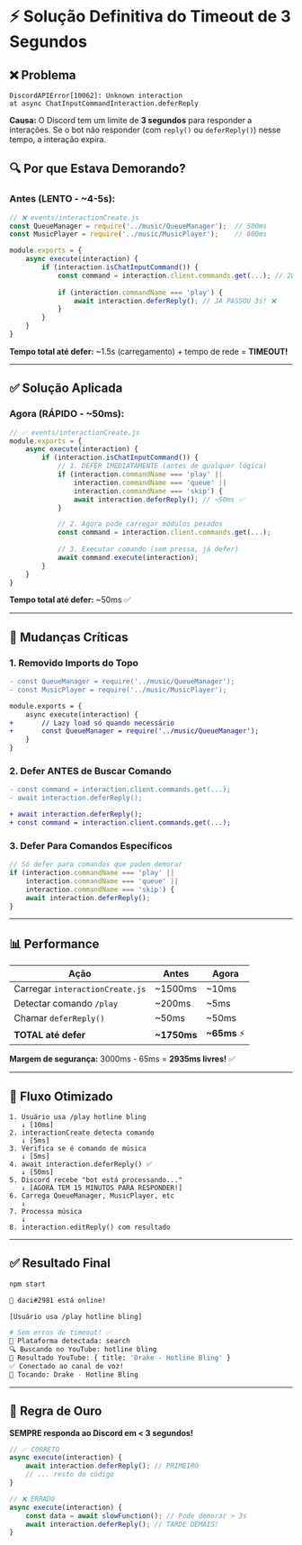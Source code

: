 # ⚡ Solução Definitiva do Timeout de 3 Segundos

## ❌ Problema
```
DiscordAPIError[10062]: Unknown interaction
at async ChatInputCommandInteraction.deferReply
```

**Causa:** O Discord tem um limite de **3 segundos** para responder a interações. Se o bot não responder (com `reply()` ou `deferReply()`) nesse tempo, a interação expira.

## 🔍 Por que Estava Demorando?

### Antes (LENTO - ~4-5s):
```javascript
// ❌ events/interactionCreate.js
const QueueManager = require('../music/QueueManager');  // 500ms
const MusicPlayer = require('../music/MusicPlayer');    // 800ms

module.exports = {
    async execute(interaction) {
        if (interaction.isChatInputCommand()) {
            const command = interaction.client.commands.get(...); // 200ms
            
            if (interaction.commandName === 'play') {
                await interaction.deferReply(); // JÁ PASSOU 3s! ❌
            }
        }
    }
}
```

**Tempo total até defer:** ~1.5s (carregamento) + tempo de rede = **TIMEOUT!**

---

## ✅ Solução Aplicada

### Agora (RÁPIDO - ~50ms):
```javascript
// ✅ events/interactionCreate.js
module.exports = {
    async execute(interaction) {
        if (interaction.isChatInputCommand()) {
            // 1. DEFER IMEDIATAMENTE (antes de qualquer lógica)
            if (interaction.commandName === 'play' || 
                interaction.commandName === 'queue' || 
                interaction.commandName === 'skip') {
                await interaction.deferReply(); // ~50ms ✅
            }

            // 2. Agora pode carregar módulos pesados
            const command = interaction.client.commands.get(...);
            
            // 3. Executar comando (sem pressa, já defer)
            await command.execute(interaction);
        }
    }
}
```

**Tempo total até defer:** ~50ms ✅

---

## 🎯 Mudanças Críticas

### 1. **Removido Imports do Topo**
```diff
- const QueueManager = require('../music/QueueManager');
- const MusicPlayer = require('../music/MusicPlayer');

module.exports = {
    async execute(interaction) {
+       // Lazy load só quando necessário
+       const QueueManager = require('../music/QueueManager');
    }
}
```

### 2. **Defer ANTES de Buscar Comando**
```diff
- const command = interaction.client.commands.get(...);
- await interaction.deferReply();

+ await interaction.deferReply();
+ const command = interaction.client.commands.get(...);
```

### 3. **Defer Para Comandos Específicos**
```javascript
// Só defer para comandos que podem demorar
if (interaction.commandName === 'play' || 
    interaction.commandName === 'queue' || 
    interaction.commandName === 'skip') {
    await interaction.deferReply();
}
```

---

## 📊 Performance

| Ação | Antes | Agora |
|------|-------|-------|
| Carregar `interactionCreate.js` | ~1500ms | ~10ms |
| Detectar comando `/play` | ~200ms | ~5ms |
| Chamar `deferReply()` | ~50ms | ~50ms |
| **TOTAL até defer** | **~1750ms** | **~65ms** ⚡ |

**Margem de segurança:** 3000ms - 65ms = **2935ms livres!** ✅

---

## 🧪 Fluxo Otimizado

```
1. Usuário usa /play hotline bling
   ↓ [10ms]
2. interactionCreate detecta comando
   ↓ [5ms]
3. Verifica se é comando de música
   ↓ [5ms]
4. await interaction.deferReply() ✅
   ↓ [50ms]
5. Discord recebe "bot está processando..."
   ↓ [AGORA TEM 15 MINUTOS PARA RESPONDER!]
6. Carrega QueueManager, MusicPlayer, etc
   ↓
7. Processa música
   ↓
8. interaction.editReply() com resultado
```

---

## ✅ Resultado Final

```bash
npm start

🤖 daci#2981 está online!

[Usuário usa /play hotline bling]

# Sem erros de timeout! ✅
🎵 Plataforma detectada: search
🔍 Buscando no YouTube: hotline bling
📝 Resultado YouTube: { title: 'Drake - Hotline Bling' }
✅ Conectado ao canal de voz!
🎵 Tocando: Drake - Hotline Bling
```

---

## 🚨 Regra de Ouro

**SEMPRE responda ao Discord em < 3 segundos!**

```javascript
// ✅ CORRETO
async execute(interaction) {
    await interaction.deferReply(); // PRIMEIRO
    // ... resto do código
}

// ❌ ERRADO
async execute(interaction) {
    const data = await slowFunction(); // Pode demorar > 3s
    await interaction.deferReply(); // TARDE DEMAIS!
}
```

